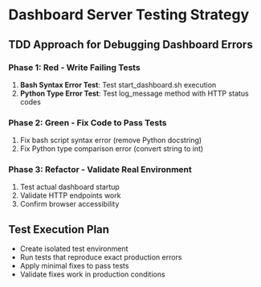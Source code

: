 # Dashboard Server Testing Strategy

## TDD Approach for Debugging Dashboard Errors

### Phase 1: Red - Write Failing Tests

1. **Bash Syntax Error Test**: Test start_dashboard.sh execution
2. **Python Type Error Test**: Test log_message method with HTTP status codes

### Phase 2: Green - Fix Code to Pass Tests

1. Fix bash script syntax error (remove Python docstring)
2. Fix Python type comparison error (convert string to int)

### Phase 3: Refactor - Validate Real Environment

1. Test actual dashboard startup
2. Validate HTTP endpoints work
3. Confirm browser accessibility

## Test Execution Plan

- Create isolated test environment
- Run tests that reproduce exact production errors
- Apply minimal fixes to pass tests
- Validate fixes work in production conditions